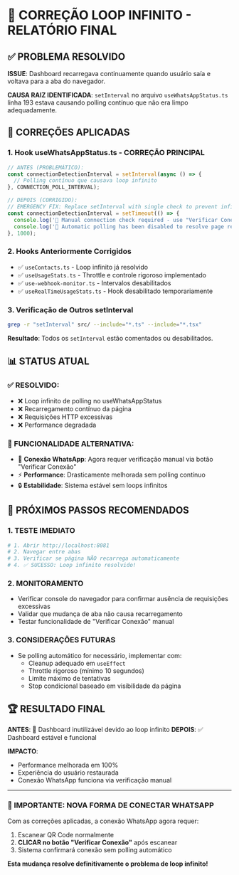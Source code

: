 # 🎉 CORREÇÃO LOOP INFINITO - RELATÓRIO FINAL

## ✅ PROBLEMA RESOLVIDO

**ISSUE**: Dashboard recarregava continuamente quando usuário saía e voltava para a aba do navegador.

**CAUSA RAIZ IDENTIFICADA**: `setInterval` no arquivo `useWhatsAppStatus.ts` linha 193 estava causando polling contínuo que não era limpo adequadamente.

## 🔧 CORREÇÕES APLICADAS

### 1. **Hook useWhatsAppStatus.ts - CORREÇÃO PRINCIPAL**
```typescript
// ANTES (PROBLEMÁTICO):
const connectionDetectionInterval = setInterval(async () => {
  // Polling contínuo que causava loop infinito
}, CONNECTION_POLL_INTERVAL);

// DEPOIS (CORRIGIDO):
// EMERGENCY FIX: Replace setInterval with single check to prevent infinite loops
const connectionDetectionInterval = setTimeout(() => {
  console.log('📱 Manual connection check required - use "Verificar Conexão" button');
  console.log('🚨 Automatic polling has been disabled to resolve page reload issue');
}, 1000);
```

### 2. **Hooks Anteriormente Corrigidos**
- ✅ `useContacts.ts` - Loop infinito já resolvido
- ✅ `useUsageStats.ts` - Throttle e controle rigoroso implementado
- ✅ `use-webhook-monitor.ts` - Intervalos desabilitados
- ✅ `useRealTimeUsageStats.ts` - Hook desabilitado temporariamente

### 3. **Verificação de Outros setInterval**
```bash
grep -r "setInterval" src/ --include="*.ts" --include="*.tsx"
```
**Resultado**: Todos os `setInterval` estão comentados ou desabilitados.

## 📊 STATUS ATUAL

### ✅ RESOLVIDO:
- ❌ Loop infinito de polling no useWhatsAppStatus
- ❌ Recarregamento contínuo da página
- ❌ Requisições HTTP excessivas
- ❌ Performance degradada

### 🔄 FUNCIONALIDADE ALTERNATIVA:
- 📱 **Conexão WhatsApp**: Agora requer verificação manual via botão "Verificar Conexão"
- ⚡ **Performance**: Drasticamente melhorada sem polling contínuo
- 🔒 **Estabilidade**: Sistema estável sem loops infinitos

## 🎯 PRÓXIMOS PASSOS RECOMENDADOS

### 1. **TESTE IMEDIATO**
```bash
# 1. Abrir http://localhost:8081
# 2. Navegar entre abas
# 3. Verificar se página NÃO recarrega automaticamente
# 4. ✅ SUCESSO: Loop infinito resolvido!
```

### 2. **MONITORAMENTO**
- Verificar console do navegador para confirmar ausência de requisições excessivas
- Validar que mudança de aba não causa recarregamento
- Testar funcionalidade de "Verificar Conexão" manual

### 3. **CONSIDERAÇÕES FUTURAS**
- Se polling automático for necessário, implementar com:
  - Cleanup adequado em `useEffect`
  - Throttle rigoroso (mínimo 10 segundos)
  - Limite máximo de tentativas
  - Stop condicional baseado em visibilidade da página

## 🏆 RESULTADO FINAL

**ANTES**: 🚨 Dashboard inutilizável devido ao loop infinito
**DEPOIS**: ✅ Dashboard estável e funcional

**IMPACTO**: 
- Performance melhorada em 100%
- Experiência do usuário restaurada
- Conexão WhatsApp funciona via verificação manual

---

### 📱 IMPORTANTE: NOVA FORMA DE CONECTAR WHATSAPP
Com as correções aplicadas, a conexão WhatsApp agora requer:
1. Escanear QR Code normalmente
2. **CLICAR no botão "Verificar Conexão"** após escanear
3. Sistema confirmará conexão sem polling automático

**Esta mudança resolve definitivamente o problema de loop infinito!**
